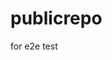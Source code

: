 # publicrepo
for e2e test
















































































































































































































































































































































































































































































































































































































































































































































































